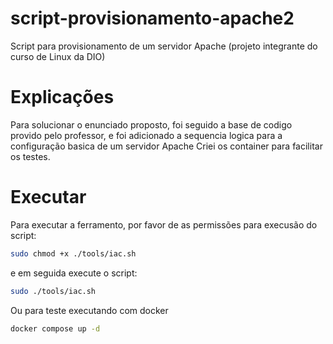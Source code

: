# script-provisionamento-apache2
Script para provisionamento de um servidor Apache (projeto integrante do curso de Linux da DIO)

# Explicações
    
Para solucionar o enunciado proposto, foi seguido a base de codigo provido pelo professor, e foi adicionado a sequencia logica para a configuração basica de um servidor Apache
Criei os container para facilitar os testes.

# Executar
Para executar a ferramento, por favor de as permissões para execusão do script:
```bash
sudo chmod +x ./tools/iac.sh
```
e em seguida execute o script:
```bash
sudo ./tools/iac.sh
```

Ou para teste executando com docker
```bash
docker compose up -d
```
